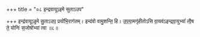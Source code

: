 +++
title = "०८ इन्द्रवायूऽइमे सुताऽउप"

+++
इन्द्र॑वायूऽइ॒मे सु॒ताऽउप॒ प्रयो॑भि॒राग॑तम्। इन्द॑वो वामु॒शन्ति॒ हि। उ॒प॒या॒मगृ॑हीतोऽसि वा॒यव॑ऽइन्द्रवा॒युभ्यां॑ त्वै॒ष ते॒ योनिः॑ स॒जोषो॑भ्यां त्वा ॥८॥